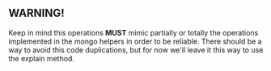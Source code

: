 ## WARNING!

Keep in mind this operations **MUST** mimic partially or totally the operations implemented in the mongo helpers in order to be reliable.
There should be a way to avoid this code duplications, but for now we'll leave it this way to use the explain method.